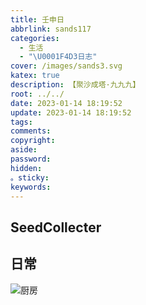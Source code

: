 ```yaml
---
title: 壬申日
abbrlink: sands117
categories:
  - 生活
  - "\U0001F4D3日志"
cover: /images/sands3.svg
katex: true
description: 【聚沙成塔·九九九】
root: ../../
date: 2023-01-14 18:19:52
update: 2023-01-14 18:19:52
tags:
comments:
copyright:
aside:
password:
hidden:
。sticky:
keywords:
---
```


## SeedCollecter


## 日常
![厨房](../../../images/20230102/IMG_20230114_125549.jpg)
